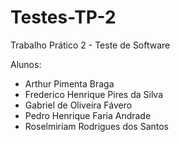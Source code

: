 # Testes-TP-2
Trabalho Prático 2 - Teste de Software

Alunos:

- Arthur Pimenta Braga
- Frederico Henrique Pires da Silva
- Gabriel de Oliveira Fávero
- Pedro Henrique Faria Andrade
- Roselmiriam Rodrigues dos Santos
